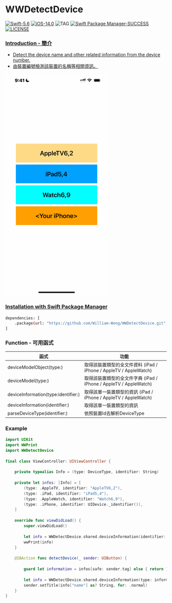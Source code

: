 # WWDetectDevice
[![Swift-5.6](https://img.shields.io/badge/Swift-5.6-orange.svg?style=flat)](https://developer.apple.com/swift/) [![iOS-14.0](https://img.shields.io/badge/iOS-14.0-pink.svg?style=flat)](https://developer.apple.com/swift/) ![TAG](https://img.shields.io/github/v/tag/William-Weng/WWDetectDevice) [![Swift Package Manager-SUCCESS](https://img.shields.io/badge/Swift_Package_Manager-SUCCESS-blue.svg?style=flat)](https://developer.apple.com/swift/) [![LICENSE](https://img.shields.io/badge/LICENSE-MIT-yellow.svg?style=flat)](https://developer.apple.com/swift/)

### [Introduction - 簡介](https://swiftpackageindex.com/William-Weng)
- [Detect the device name and other related information from the device number.](https://www.theiphonewiki.com/wiki/Models)
- [由裝置編號檢測該裝置的名稱等相關資訊。](https://github.com/William-Weng/Documents)

![](./Example.gif)

### [Installation with Swift Package Manager](https://medium.com/彼得潘的-swift-ios-app-開發問題解答集/使用-spm-安裝第三方套件-xcode-11-新功能-2c4ffcf85b4b)

```bash
dependencies: [
    .package(url: "https://github.com/William-Weng/WWDetectDevice.git", .upToNextMajor(from: "1.1.0"))
]
```

### Function - 可用函式
|函式|功能|
|-|-|
|deviceModelObject(type:)|取得該裝置類型的全文件資料 (iPad / iPhone / AppleTV / AppleWatch)|
|deviceModel(type:)|取得該裝置類型的全文件字典 (iPad / iPhone / AppleTV / AppleWatch)|
|deviceInformation(type:identifier:)|取得該單一裝置類型的資訊 (iPad / iPhone / AppleTV / AppleWatch)|
|deviceInformation(identifier:)|取得該單一裝置類型的資訊|
|parseDeviceType(identifier:)|依照裝置Id去解析DeviceType|

### Example
```swift
import UIKit
import WWPrint
import WWDetectDevice

final class ViewController: UIViewController {

    private typealias Info = (type: DeviceType, identifier: String)
        
    private let infos: [Info] = [
        (type: .AppleTV, identifier: "AppleTV6,2"),
        (type: .iPad, identifier: "iPad5,4"),
        (type: .AppleWatch, identifier: "Watch6,9"),
        (type: .iPhone, identifier: UIDevice._identifier()),
    ]
    
    override func viewDidLoad() {
        super.viewDidLoad()
        
        let info = WWDetectDevice.shared.deviceInformation(identifier: "iPad13,11")
        wwPrint(info)
    }
    
    @IBAction func detectDevice(_ sender: UIButton) {
        
        guard let information = infos[safe: sender.tag] else { return }
        
        let info = WWDetectDevice.shared.deviceInformation(type: information.type, identifier: information.identifier)
        sender.setTitle(info["name"] as? String, for: .normal)
    }
}
```
